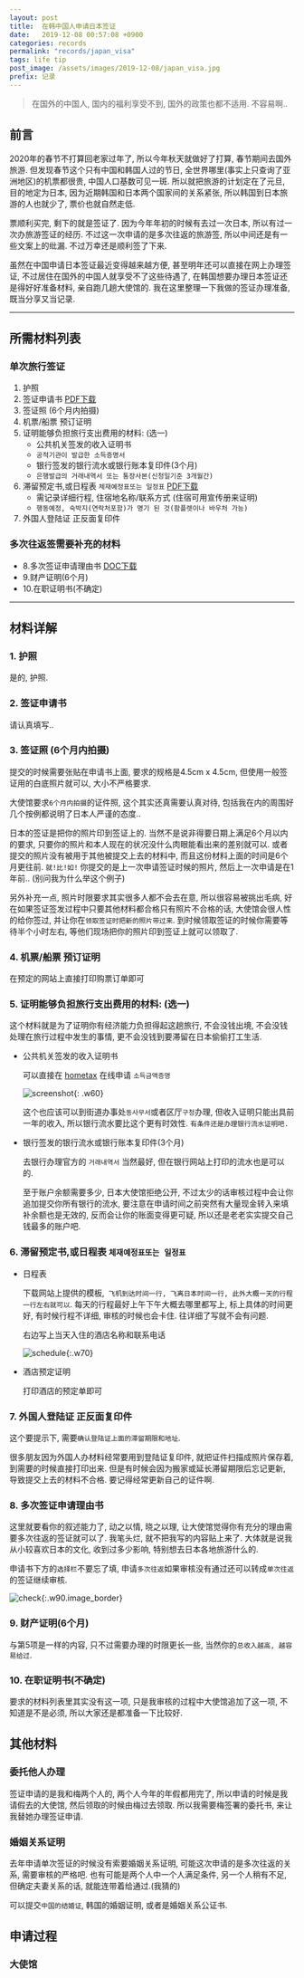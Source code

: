 ```yaml
---
layout: post
title:  在韩中国人申请日本签证
date:   2019-12-08 00:57:08 +0900
categories: records
permalink: "records/japan_visa"
tags: life tip
post_image: /assets/images/2019-12-08/japan_visa.jpg
prefix: 记录
---
```


> 在国外的中国人, 国内的福利享受不到, 国外的政策也都不适用. 
> 不容易啊..

## 前言

2020年的春节不打算回老家过年了, 所以今年秋天就做好了打算, 春节期间去国外旅游.
但发现春节这个只有中国和韩国人过的节日, 全世界哪里(事实上只查询了亚洲地区)的机票都很贵, 中国人口基数可见一斑.
所以就把旅游的计划定在了元旦, 目的地定为日本, 因为近期韩国和日本两个国家间的关系紧张, 所以韩国到日本旅游的人也就少了, 票价也就自然走低.

票顺利买完, 剩下的就是签证了. 因为今年年初的时候有去过一次日本, 所以有过一次办旅游签证的经历. 不过这一次申请的是多次往返的旅游签, 所以中间还是有一些文案上的纰漏. 不过万幸还是顺利签了下来.

虽然在中国申请日本签证最近变得越来越方便, 甚至明年还可以直接在网上办理签证, 不过居住在国外的中国人就享受不了这些待遇了, 在韩国想要办理日本签证还是得好好准备材料, 亲自跑几趟大使馆的. 我在这里整理一下我做的签证办理准备, 既当分享又当记录.

----

## 所需材料列表

### **单次旅行签证**

1. 护照
2. 签证申请书 [PDF下载](https://www.kr.emb-japan.go.jp/people/ryouzibu/visaform_kr.pdf)
3. 签证照 (6个月内拍摄)
4. 机票/船票 预订证明
5. 证明能够负担旅行支出费用的材料: (选一)
    - 公共机关签发的收入证明书
    - `공적기관이 발급한 소득증명서`
    - 银行签发的银行流水或银行账本复印件(3个月)
    - `은행발급의 거래내역서 또는 통장사본(신청일기준 3개월간)`
6. 滞留预定书,或日程表 `체재예정표또는 일정표` [PDF下载](https://www.kr.emb-japan.go.jp/visa/schedule_of_stay.pdf)
    - 需记录详细行程, 住宿地名称/联系方式 (住宿可用宣传册来证明)
    - `행동예정, 숙박지(연락처포함)가 명기 된 것(팜플렛이나 바우처 가능)`
7. 外国人登陆证 正反面复印件

### **多次往返签需要补充的材料**

- 8.多次签证申请理由书 [DOC下载](/assets/public/복수비자_신청_사유서.doc)
- 9.财产证明(6个月)
- 10.在职证明书(不确定)

----

## 材料详解

### 1. 护照

是的, 护照.

### 2. 签证申请书

请认真填写..

### 3. 签证照 (6个月内拍摄)

提交的时候需要张贴在申请书上面, 要求的规格是4.5cm x 4.5cm, 但使用一般签证用的白底照片就可以, 大小不严格要求.

大使馆要求`6个月内拍摄`的证件照, 这个其实还真需要认真对待, 包括我在内的周围好几个按例都说明了日本人严谨的态度..

日本的签证是把你的照片印到签证上的. 当然不是说非得要日期上满足6个月以内的要求, 只要你的照片和本人现在的状况没什么肉眼能看出来的差别就可以. 或者提交的照片没有被用于其他被提交上去的材料中, 而且这份材料上面的时间是6个月更往前. `就!比!如!` 你提交的是上一次申请签证时候的照片, 然后上一次申请是在1年前.. (别问我为什么举这个例子)

另外补充一点, 照片时限要求其实很多人都不会去在意, 所以很容易被挑出毛病, 好在如果签证签发过程中只要其他材料都合格只有照片不合格的话, 大使馆会很人性的给你签过, 并让你在`领取签证时把新的照片带过来`. 到时候领取签证的时候你需要等待半个小时左右, 等他们现场把你的照片印到签证上就可以领取了.

### 4. 机票/船票 预订证明

在预定的网站上直接打印购票订单即可

### 5. 证明能够负担旅行支出费用的材料: (选一)

这个材料就是为了证明你有经济能力负担得起这趟旅行, 不会没钱出境, 不会没钱处理在旅行过程中发生的事情, 更不会没钱到要滞留在日本偷偷打工生活.

- 公共机关签发的收入证明书

    可以直接在 [hometax](https://www.hometax.go.kr/) 在线申请 `소득금액증명`

    ![screenshot](https://tva1.sinaimg.cn/large/006tNbRwgy1g9ucba39vej30if0gqgo8.jpg){: .w60}
    
    这个也应该可以到街道办事处`동사무서`或者区厅`구청`办理, 但收入证明只能出具前一年的收入, 所以银行流水要比这个更有时效性. `有条件还是办理银行流水证明吧.`

- 银行签发的银行流水或银行账本复印件(3个月)

    去银行办理官方的 `거래내역서` 当然最好, 但在银行网站上打印的流水也是可以的.

    至于账户余额需要多少, 日本大使馆拒绝公开, 不过太少的话审核过程中会让你追加提交你所有银行的流水, 要注意在申请时间之前突然有大量现金转入来填补余额也是无效的, 反而会让你的账面变得更可疑, 所以还是老老实实提交自己钱最多的账户吧.

### 6. 滞留预定书,或日程表 `체재예정표또는 일정표`
    
- 日程表
    
    下载网站上提供的模板,` 飞机到达时间一行, 飞离日本时间一行, 此外大概一天的行程一行左右就可以`.
    每天的行程最好上午下午大概去哪里都写上, 标上具体的时间更好, 有时候行程不详细, 审核的时候也会卡住. 往详细了写就不会有问题.

    右边写上当天入住的酒店名称和联系电话

    ![schedule](https://tva1.sinaimg.cn/large/006tNbRwgy1g9vfyxq48hj30fe0e9dhf.jpg){:.w70}

- 酒店预定证明

    打印酒店的预定单即可

### 7. 外国人登陆证 正反面复印件

这个要提示下, 需要`确认登陆证上面的滞留期限和地址`.

很多朋友因为外国人办材料经常要用到登陆证复印件, 就把证件扫描成照片保存着, 到需要的时候直接打印出来. 但是有时候会因为搬家或延长滞留期限后忘记更新, 导致提交上去的材料不合格. 要记得经常更新自己的证件啊.

### 8. 多次签证申请理由书

这里就要看你的叙述能力了, 动之以情, 晓之以理, 让大使馆觉得你有充分的理由需要多次往返的签证就可以了.
我笔头烂, 就不把我写的内容贴上来了. 大体就是说我从小较喜欢日本的文化, 收到过多少影响, 特别想去日本各地旅游什么的.

申请书下方的`选择栏`不要忘了填, 申请`多次往返`如果审核没有通过还可以转成`单次往返`的签证继续审核.

![check](https://tva1.sinaimg.cn/large/006tNbRwgy1g9vghabnpkj30ht07ejrl.jpg){:.w90.image_border}

### 9. 财产证明(6个月)

与第5项是一样的内容, 只不过需要办理的时限更长一些, 当然你的`总收入越高, 越容易给过`.

### 10. 在职证明书(不确定)

要求的材料列表里其实没有这一项, 只是我审核的过程中大使馆追加了这一项, 不知道是不是必须, 所以大家还是都准备一下比较好.

## 其他材料

### 委托他人办理

签证申请的是我和梅两个人的, 两个人今年的年假都用完了, 所以申请的时候是我请假去的大使馆, 然后领取的时候由梅过去领取.
所以我需要梅签署的委托书, 来让我替她办理签证申请.

### 婚姻关系证明

去年申请单次签证的时候没有索要婚姻关系证明, 可能这次申请的是多次往返的关系, 需要审核的严格吧. 也有可能是两个人中一个人满足条件, 另一个人稍有不足, 但确定夫妻关系的话, 就能连带着给通过.(我猜的)

可以提交`中国的结婚证`, 韩国的婚姻证明, 或者是婚姻关系公证书.

## 申请过程

### 大使馆